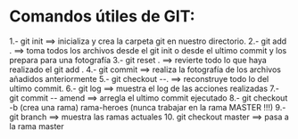 # Comandos útiles de GIT:

1.- git init ==> inicializa y crea la carpeta git en nuestro directorio.
2.- git add . ==> toma todos los archivos desde el git init o desde el ultimo commit y los prepara para una fotografía
3.- git reset . ==> revierte todo lo que haya realizado el git add .
4.- git commit ==> realiza la fotografía de los archivos añadidos anteriormente
5.- git checkout --. ==> reconstruye todo lo del ultimo commit. 
6.- git log ==> muestra el log de las acciones realizadas
7.- git commit -- amend ==> arregla el ultimo commit ejecutado
8.- git checkout -b (crea una rama) rama-heroes   (nunca trabajar en la rama MASTER !!!) 
9.- git branch ==> muestra las ramas actuales
10. git checkout master ==> pasa a la rama master



